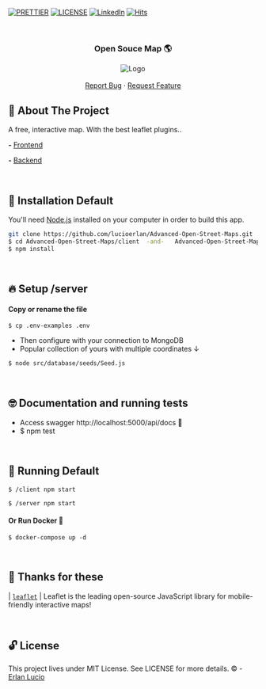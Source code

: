 <!-- PROJECT SHIELDS -->

[![PRETTIER](https://img.shields.io/badge/code_style-prettier-ff69b4.svg?style=flat-square)](https://gitter.im/jlongster/prettie)
[![LICENSE](https://img.shields.io/github/license/arshadkazmi42/awesome-github-init.svg)](https://github.com/arshadkazmi42/awesome-github-init/LICENSE)
[![LinkedIn][linkedin-shield]](https://www.linkedin.com/in/erlanlucio/)
[![Hits](https://hits.seeyoufarm.com/api/count/incr/badge.svg?url=https://github.com/lucioerlan/Advanced-Open-Street-Maps&count_bg=%23E71A18&title_bg=%23555555&icon=dependabot.svg&icon_color=%23E7E7E7&title=views&edge_flat=false)](https://hits.seeyoufarm.com)


<!-- PROJECT -->
<br />
<p align="center">
  <h3 align="center"> 

   Open Souce Map 🌎

  </h3> 
  <p align="center">
    <img src="https://s3.gifyu.com/images/drrr.gif" alt="Logo" >
    <br />
    <br />
    <a href="https://github.com/lucioerlan/Advanced-Open-Street-Maps/issues">Report Bug</a>
    ·
    <a href="https://github.com/lucioerlan/Advanced-Open-Street-Maps/issues">Request Feature</a>
  </p>
</p>


<!-- ABOUT THE PROJECT -->
## 🤔 About The Project

A free, interactive map. With the best leaflet plugins..

**-** <a href="hhttp://frontend-mapa.herokuapp.com/app/home" target="_blank">Frontend</a>

**-** <a href="https://backend-mapa.herokuapp.com/api/docs/" target="_blank">Backend</a>

<br>


<!-- INSTALLATION -->

## 🔨 Installation Default

You'll need [Node.js](https://nodejs.org) installed on your computer in order to build this app.

```bash
git clone https://github.com/lucioerlan/Advanced-Open-Street-Maps.git
$ cd Advanced-Open-Street-Maps/client  -and-   Advanced-Open-Street-Maps/server
$ npm install
```

<br>


<!-- SETUP -->

## 🔥 Setup  /server

#### Copy or rename the file

```
$ cp .env-examples .env 
```
* Then configure with your connection to MongoDB
* Popular collection of yours with multiple coordinates ↓
```bash 
$ node src/database/seeds/Seed.js
```

<br>



<!-- RUNNING TESTS -->

## 🤓 Documentation and running tests

* Access swagger http://localhost:5000/api/docs 🥇
* $ npm test

<br>


<!-- RUNNING -->

## 🚀 Running Default

```
$ /client npm start 
```
```
$ /server npm start 
```

#### Or Run Docker 🐳

```
$ docker-compose up -d
```

<br>


<!-- PACKAGES -->

## 💌 Thanks for these

| [`leaflet`](https://leafletjs.com/) | Leaflet is the leading open-source JavaScript library for mobile-friendly interactive maps!<br>

<br>


<!-- LICENSE -->

## 🔓 License

This project lives under MIT License. See LICENSE for more details. © - [Erlan Lucio](https://www.linkedin.com/in/erlanlucio/)


<!-- MARKDOWN LINKS & IMAGES -->
<!-- https://www.markdownguide.org/basic-syntax/#reference-style-links -->
[contributors-shield]: https://img.shields.io/github/contributors/othneildrew/Best-README-Template.svg?style=flat-square
[contributors-url]: https://github.com/othneildrew/Best-README-Template/graphs/contributors
[forks-shield]: https://img.shields.io/github/forks/othneildrew/Best-README-Template.svg?style=flat-square
[forks-url]: https://github.com/othneildrew/Best-README-Template/network/members
[stars-shield]: https://img.shields.io/github/stars/othneildrew/Best-README-Template.svg?style=flat-square
[stars-url]: https://github.com/othneildrew/Best-README-Template/stargazers
[issues-shield]: https://img.shields.io/github/issues/othneildrew/Best-README-Template.svg?style=flat-square
[issues-url]: https://github.com/othneildrew/Best-README-Template/issues
[license-shield]: https://img.shields.io/github/license/othneildrew/Best-README-Template.svg?style=flat-square
[license-url]: https://github.com/othneildrew/Best-README-Template/blob/master/LICENSE.txt
[linkedin-shield]: https://img.shields.io/badge/-LinkedIn-black.svg?style=flat-square&logo=linkedin&colorB=555
[linkedin-url]: https://linkedin.com/in/othneildrew
[product-screenshot]: images/screenshot.png

